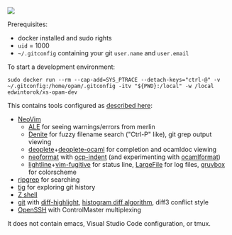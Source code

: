 [![](https://images.microbadger.com/badges/image/edwintorok/xs-opam-dev.svg)](https://microbadger.com/images/edwintorok/xs-opam-dev)

Prerequisites:

* docker installed and sudo rights
* `uid` = 1000
* `~/.gitconfig` containing your git `user.name` and `user.email`

To start a development environment:
```
sudo docker run --rm --cap-add=SYS_PTRACE --detach-keys="ctrl-@" -v ~/.gitconfig:/home/opam/.gitconfig -itv "${PWD}:/local" -w /local edwintorok/xs-opam-dev
```

This contains tools configured as [described here](https://discuss.ocaml.org/t/whats-your-setup-for-ocaml-development/1784/27):

* [NeoVim](https://neovim.io/)
    * [ALE](https://github.com/w0rp/ale.git) for seeing warnings/errors from merlin
    * [Denite](https://github.com/Shougo/denite.nvim) for fuzzy filename search ("Ctrl-P" like), git grep output viewing
    * [deoplete](https://github.com/Shougo/deoplete.nvim.git)+[deoplete-ocaml](https://github.com/copy/deoplete-ocaml.git) for completion and ocamldoc viewing
    * [neoformat](https://github.com/sbdchd/neoformat.git) with [ocp-indent](https://github.com/OCamlPro/ocp-indent) (and experimenting with [ocamlformat](https://github.com/ocaml-ppx/ocamlformat))
    * [lightline](https://github.com/itchyny/lightline.vim)+[vim-fugitive](https://github.com/tpope/vim-fugitive) for status line, [LargeFile](https://github.com/vim-scripts/LargeFile.git) for log files, [gruvbox](https://github.com/morhetz/gruvbox) for colorscheme
* [ripgrep](https://github.com/BurntSushi/ripgrep) for searching
* [tig](https://jonas.github.io/tig/) for exploring git history
* [Z shell](http://www.zsh.org/)
* [git](https://git-scm.com) with [diff-highlight](https://github.com/git/git/tree/master/contrib/diff-highlight), [histogram diff algorithm](https://git-scm.com/docs/git-diff), diff3 conflict style
* [OpenSSH](https://www.openssh.com/) with ControlMaster multiplexing

It does not contain emacs, Visual Studio Code configuration, or tmux.
